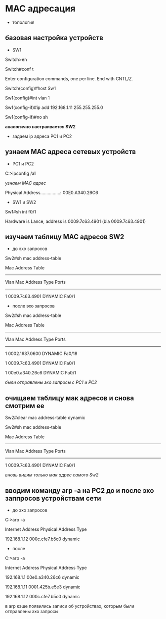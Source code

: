 # MAC адресация

- топология



## базовая настройка устройств 

- SW1

Switch>en

Switch#conf t

Enter configuration commands, one per line.  End with CNTL/Z.

Switch(config)#host Sw1

Sw1(config)#int vlan 1

Sw1(config-if)#ip add 192.168.1.11 255.255.255.0

Sw1(config-if)#no sh

__аналогично настраивается SW2__

- задаем ip адреса PC1 и PC2

## узнаем MAC адреса сетевых устройств

- PC1 и PC2

C:\>ipconfig /all

_узнаем MAC адрес_

Physical Address................: 00E0.A340.26C6

- SW1 и SW2

Sw1#sh int f0/1

  Hardware is Lance, address is 0009.7c63.4901 (bia 0009.7c63.4901)

## изучаем таблицу MAC адресов SW2

- до эхо запросов

Sw2#sh mac address-table 

Mac Address Table

-------------------------------------------

Vlan    Mac Address       Type        Ports

----    -----------       --------    -----

   1    0009.7c63.4901    DYNAMIC     Fa0/1 
   
- после эхо запросов

Sw2#sh mac address-table 

Mac Address Table

-------------------------------------------

Vlan    Mac Address       Type        Ports

----    -----------       --------    -----

   1    0002.1637.0600    DYNAMIC     Fa0/18
  
   1    0009.7c63.4901    DYNAMIC     Fa0/1
 
   1    00e0.a340.26c6    DYNAMIC     Fa0/1

*были отправлены эхо запросы с PC1 и PC2*

## очищаем таблицу мак адресов и снова смотрим ее

Sw2#clear mac address-table dynamic

Sw2#sh mac address-table 

Mac Address Table

-------------------------------------------

Vlan    Mac Address       Type        Ports

----    -----------       --------    -----

   1    0009.7c63.4901    DYNAMIC     Fa0/1
   
   *вновь видим только мак адрес самого Sw2*
   
   ## вводим команду arp -a на PC2 до и после эхо заппросов устройствам сети
   
   - до эхо запросов
   
   C:\>arp -a
 
 Internet Address      Physical Address      Type
 
 192.168.1.12          000c.cfe7.b5c0        dynamic
 
 - после 
 
 C:\>arp -a
  
  Internet Address      Physical Address      Type
  
  192.168.1.1           00e0.a340.26c6        dynamic
  
  192.168.1.11          0001.425b.e5e3        dynamic
  
  192.168.1.12          000c.cfe7.b5c0        dynamic

в arp кэше появились записи об устройствах, которым были отправлены эхо запросы

